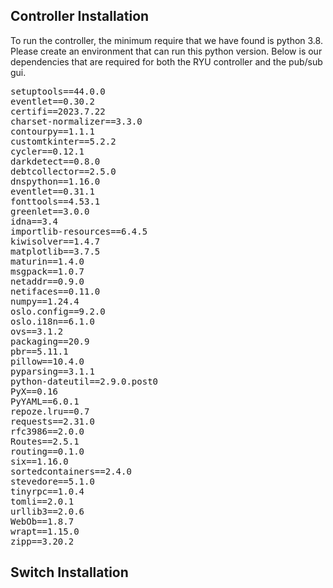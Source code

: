 ##  Controller Installation
To run the controller, the minimum require that we have found is python 3.8. Please create an environment that can run this python version. Below is our dependencies that are required for both the RYU controller and the pub/sub gui.

<pre>
setuptools==44.0.0
eventlet==0.30.2
certifi==2023.7.22
charset-normalizer==3.3.0
contourpy==1.1.1
customtkinter==5.2.2
cycler==0.12.1
darkdetect==0.8.0
debtcollector==2.5.0
dnspython==1.16.0
eventlet==0.31.1
fonttools==4.53.1
greenlet==3.0.0
idna==3.4
importlib-resources==6.4.5
kiwisolver==1.4.7
matplotlib==3.7.5
maturin==1.4.0
msgpack==1.0.7
netaddr==0.9.0
netifaces==0.11.0
numpy==1.24.4
oslo.config==9.2.0
oslo.i18n==6.1.0
ovs==3.1.2
packaging==20.9
pbr==5.11.1
pillow==10.4.0
pyparsing==3.1.1
python-dateutil==2.9.0.post0
PyX==0.16
PyYAML==6.0.1
repoze.lru==0.7
requests==2.31.0
rfc3986==2.0.0
Routes==2.5.1
routing==0.1.0
six==1.16.0
sortedcontainers==2.4.0
stevedore==5.1.0
tinyrpc==1.0.4
tomli==2.0.1
urllib3==2.0.6
WebOb==1.8.7
wrapt==1.15.0
zipp==3.20.2
</pre>

## Switch Installation